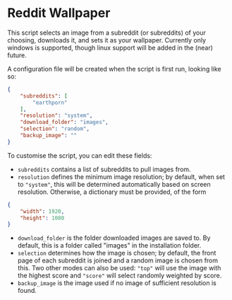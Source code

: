 # Reddit Wallpaper

This script selects an image from a subreddit (or subreddits) of your choosing, downloads it, and sets it as your wallpaper. Currently only windows is supported, though linux support will be added in the (near) future.


A configuration file will be created when the script is first run, looking like so:

```json
{
    "subreddits": [
        "earthporn"
    ],
    "resolution": "system",
    "download_folder": "images",
    "selection": "random",
    "backup_image": ""
}
```

To customise the script, you can edit these fields:
* ```subreddits``` contains a list of subreddits to pull images from.
* ```resolution``` defines the minimum image resolution; by default, when set to ```"system"```, this will be determined automatically based on screen resolution. Otherwise, a dictionary must be provided, of the form
```json
{
    "width": 1920,
    "height": 1080
}
```
* ```download_folder``` is the folder downloaded images are saved to. By default, this is a folder called "images" in the installation folder.
* ```selection``` determines how the image is chosen; by default, the front page of each subreddit is joined and a random image is chosen from this. Two other modes can also be used: ```"top"``` will use the image with the highest score and ```"score"``` will select randomly weighted by score.
* ```backup_image``` is the image used if no image of sufficient resolution is found.  

